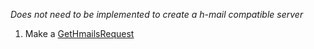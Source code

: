 *Does not need to be implemented to create a h-mail compatible server*

1. Make a [GetHmailsRequest](../generated/routes/native/get_hmails/GetHmailsRequest.md)